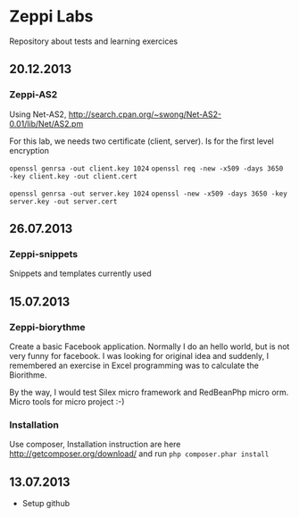 Zeppi Labs
============

Repository about tests and learning exercices

## 20.12.2013

### Zeppi-AS2

Using Net-AS2, http://search.cpan.org/~swong/Net-AS2-0.01/lib/Net/AS2.pm

For this lab, we needs two certificate (client, server). Is for the first level encryption

  `openssl genrsa -out client.key 1024`
  `openssl req -new -x509 -days 3650 -key client.key -out client.cert`
 
  `openssl genrsa -out server.key 1024`
  `openssl -new -x509 -days 3650 -key server.key -out server.cert`
 
## 26.07.2013

### Zeppi-snippets

Snippets and templates currently used

## 15.07.2013

### Zeppi-biorythme

Create a basic Facebook application. Normally I do an hello world, but is not very funny for facebook. I was looking for original idea and suddenly, I remembered an exercise in Excel programming was to calculate the Biorithme.

By the way, I would test Silex micro framework and RedBeanPhp micro orm. Micro tools for micro project :-)

###  Installation

Use composer,  Installation instruction are here http://getcomposer.org/download/ and run `php composer.phar install`


## 13.07.2013

  - Setup github
